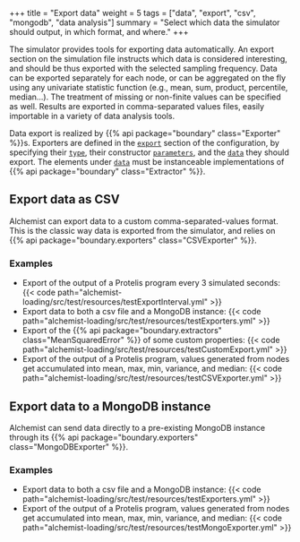 +++
title = "Export data"
weight = 5
tags = ["data", "export", "csv", "mongodb", "data analysis"]
summary = "Select which data the simulator should output, in which format, and where."
+++

The simulator provides tools for exporting data automatically.
An  export section on the simulation file instructs which data is considered interesting,
and should be thus exported with the selected sampling frequency.
Data can be exported separately for each node, or can be aggregated on the fly using any
univariate statistic function (e.g., mean, sum, product, percentile, median...).
The treatment of missing or non-finite values can be specified as well. Results
are exported in comma-separated values files, easily importable in a variety of
data analysis tools.

Data export is realized by
{{% api package="boundary" class="Exporter" %}}s.
Exporters are defined in the [`export`](/reference/yaml#export) section of the configuration,
by specifying their [`type`](/reference/yaml/#exportertype),
their constructor [`parameters`](/reference/yaml/#parameters),
and the [`data`](/reference/yaml/#data) they should export.
The elements under [`data`](/reference/yaml/#data) must be instanceable implementations of
{{% api package="boundary" class="Extractor" %}}.

## Export data as CSV

Alchemist can export data to a custom comma-separated-values format.
This is the classic way data is exported from the simulator, and relies on
{{% api package="boundary.exporters" class="CSVExporter" %}}.

### Examples

* Export of the output of a Protelis program every 3 simulated seconds:
  {{< code path="alchemist-loading/src/test/resources/testExportInterval.yml" >}}
* Export data to both a csv file and a MongoDB instance:
  {{< code path="alchemist-loading/src/test/resources/testExporters.yml" >}}
* Export of the {{% api package="boundary.extractors" class="MeanSquaredError" %}} of some custom properties:
    {{< code path="alchemist-loading/src/test/resources/testCustomExport.yml" >}}
* Export of the output of a Protelis program, values generated from nodes get accumulated into mean, max, min, variance, and median:
  {{< code path="alchemist-loading/src/test/resources/testCSVExporter.yml" >}}

## Export data to a MongoDB instance

Alchemist can send data directly to a pre-existing MongoDB instance through its
{{% api package="boundary.exporters" class="MongoDBExporter" %}}.

### Examples

* Export data to both a csv file and a MongoDB instance:
  {{< code path="alchemist-loading/src/test/resources/testExporters.yml" >}}
* Export of the output of a Protelis program, values generated from nodes get accumulated into mean, max, min, variance, and median:
  {{< code path="alchemist-loading/src/test/resources/testMongoExporter.yml" >}}
